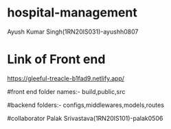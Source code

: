 # hospital-management
Ayush Kumar Singh(1RN20IS031)-ayushh0807



# Link of Front end
https://gleeful-treacle-b1fad9.netlify.app/

#front end folder names:- build,public,src

#backend folders:- configs,middlewares,models,routes



#collaborator 
Palak Srivastava(1RN20IS101)-palak0506
